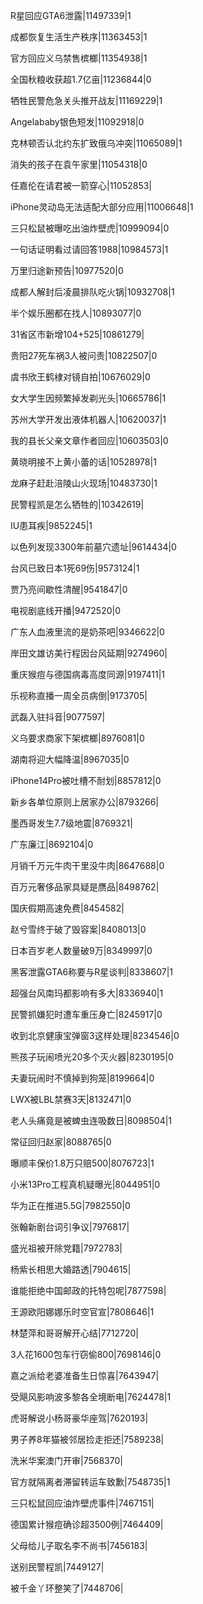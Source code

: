 R星回应GTA6泄露|11497339|1

成都恢复生活生产秩序|11363453|1

官方回应义乌禁售槟榔|11354938|1

全国秋粮收获超1.7亿亩|11236844|0

牺牲民警危急关头推开战友|11169229|1

Angelababy银色短发|11092918|0

克林顿否认北约东扩致俄乌冲突|11065089|1

消失的孩子在袁午家里|11054318|0

任嘉伦在请君被一箭穿心|11052853|

iPhone灵动岛无法适配大部分应用|11006648|1

三只松鼠被曝吃出油炸壁虎|10999094|0

一句话证明看过请回答1988|10984573|1

万里归途新预告|10977520|0

成都人解封后凌晨排队吃火锅|10932708|1

半个娱乐圈都在找人|10893077|0

31省区市新增104+525|10861279|

贵阳27死车祸3人被问责|10822507|0

虞书欣王鹤棣对镜自拍|10676029|0

女大学生因频繁掉发剃光头|10665786|1

苏州大学开发出液体机器人|10620037|1

我的县长父亲文章作者回应|10603503|0

黄晓明接不上黄小蕾的话|10528978|1

龙麻子赶赴涪陵山火现场|10483730|1

民警程凯是怎么牺牲的|10342619|

IU患耳疾|9852245|1

以色列发现3300年前墓穴遗址|9614434|0

台风已致日本1死69伤|9573124|1

贾乃亮间歇性清醒|9541847|0

电视剧底线开播|9472520|0

广东人血液里流的是奶茶吧|9346622|0

岸田文雄访美行程因台风延期|9274960|

重庆猴痘与德国病毒高度同源|9197411|1

乐视称直播一周全员病倒|9173705|

武磊入驻抖音|9077597|

义乌要求商家下架槟榔|8976081|0

湖南将迎大幅降温|8967035|0

iPhone14Pro被吐槽不耐划|8857812|0

新乡各单位原则上居家办公|8793266|

墨西哥发生7.7级地震|8769321|

广东廉江|8692104|0

月销千万元牛肉干里没牛肉|8647688|0

百万元奢侈品家具疑是赝品|8498762|

国庆假期高速免费|8454582|

赵兮雪终于破了毁容案|8408013|0

日本百岁老人数量破9万|8349997|0

黑客泄露GTA6称要与R星谈判|8338607|1

超强台风南玛都影响有多大|8336940|1

民警抓嫌犯时遭车重压身亡|8245917|0

收到北京健康宝弹窗3这样处理|8234546|0

熊孩子玩闹喷光20多个灭火器|8230195|0

夫妻玩闹时不慎掉到狗笼|8199664|0

LWX被LBL禁赛3天|8132471|0

老人头痛竟是被蜱虫连吸数日|8098504|1

常征回归赵家|8088765|0

曝顺丰保价1.8万只赔500|8076723|1

小米13Pro工程真机疑曝光|8044951|0

华为正在推进5.5G|7982550|0

张翰新剧台词引争议|7976817|

盛光祖被开除党籍|7972783|

杨紫长相思大婚路透|7904615|

谁能拒绝中国邮政的托特包呢|7877598|

王源欧阳娜娜乐时空官宣|7808646|1

林楚萍和哥哥解开心结|7712720|

3人花1600包车行窃偷800|7698146|0

嘉之派给老婆准备生日惊喜|7643947|

受飓风影响波多黎各全境断电|7624478|1

虎哥解说小杨哥豪华座驾|7620193|

男子养8年猫被邻居捡走拒还|7589238|

洗米华案澳门开审|7568370|

官方就隔离者滞留转运车致歉|7548735|1

三只松鼠回应油炸壁虎事件|7467151|

德国累计猴痘确诊超3500例|7464409|

父母给儿子取名李不尚书|7456183|

送别民警程凯|7449127|

被千金丫环整笑了|7448706|


